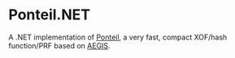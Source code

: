 # Ponteil.NET
A .NET implementation of [Ponteil](https://github.com/jedisct1/ponteil), a very fast, compact XOF/hash function/PRF based on [AEGIS](https://datatracker.ietf.org/doc/html/draft-irtf-cfrg-aegis-aead).
